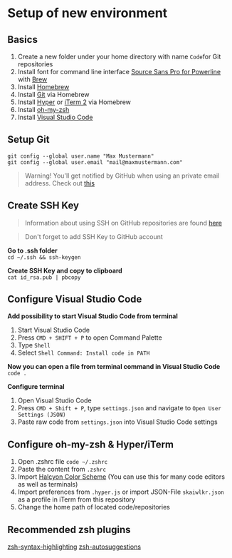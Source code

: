 # Setup of new environment

## Basics
1. Create a new folder under your home directory with name ``Code``for Git repositories
2. Install font for command line interface [Source Sans Pro for Powerline](https://github.com/powerline/fonts) with [Brew](https://formulae.brew.sh/cask/font-source-code-pro-for-powerline)
3. Install [Homebrew](https://brew.sh/)
4. Install [Git](https://formulae.brew.sh/formula/git) via Homebrew
5. Install [Hyper](https://hyper.is/) or [iTerm 2](https://formulae.brew.sh/cask/iterm2) via Homebrew
6. Install [oh-my-zsh](https://ohmyz.sh/#install)
7. Install [Visual Studio Code](https://code.visualstudio.com/)

## Setup Git
``git config --global user.name "Max Mustermann"``  
``git config --global user.email "mail@maxmustermann.com"``

> Warning! You'll get notified by GitHub when using an private email address. Check out [this](https://stackoverflow.com/questions/43863522/error-your-push-would-publish-a-private-email-address)

## Create SSH Key
> Information about using SSH on GitHub repositories are found [here](https://stackoverflow.com/questions/2643502/git-how-to-solve-permission-denied-publickey-error-when-using-git)

> Don't forget to add SSH Key to GitHub account

**Go to .ssh folder**  
``cd ~/.ssh && ssh-keygen``

**Create SSH Key and copy to clipboard**  
``cat id_rsa.pub | pbcopy``

## Configure Visual Studio Code
**Add possibility to start Visual Studio Code from terminal**
1. Start Visual Studio Code
2. Press ``CMD + SHIFT + P`` to open Command Palette
3. Type ``Shell``
4. Select ``Shell Command: Install code in PATH``

**Now you can open a file from terminal command in Visual Studio Code**  
``code .``

**Configure terminal**
1. Open Visual Studio Code
2. Press ``CMD + Shift + P``, type ``settings.json`` and navigate to ``Open User Settings (JSON)``
3. Paste raw code from ``settings.json`` into Visual Studio Code settings

## Configure oh-my-zsh & Hyper/iTerm
1. Open .zshrc file ``code ~/.zshrc``
2. Paste the content from ``.zshrc``
3. Import [Halcyon Color Scheme](https://halcyon-theme.netlify.app/) (You can use this for many code editors as well as terminals)
4. Import preferences from ``.hyper.js`` or import JSON-File ``skaiwlkr.json`` as a profile in iTerm from this repository
5. Change the home path of located code/repositories

## Recommended zsh plugins
[zsh-syntax-highlighting](https://github.com/zsh-users/zsh-syntax-highlighting)
[zsh-autosuggestions](https://github.com/zsh-users/zsh-autosuggestions)